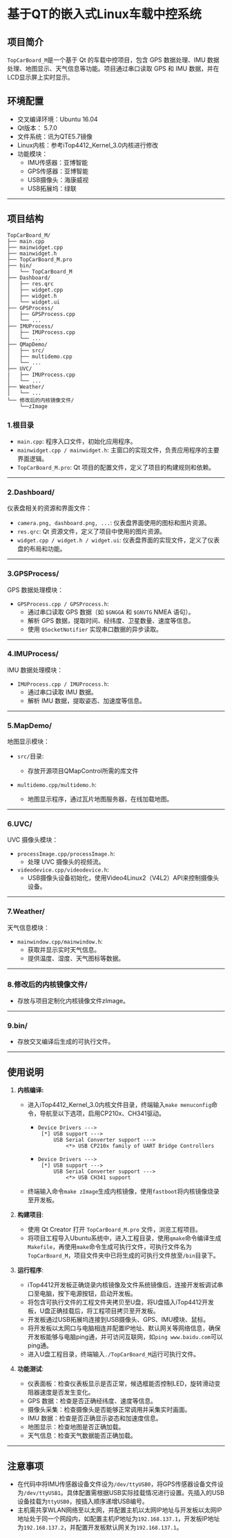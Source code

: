 # 基于QT的嵌入式Linux车载中控系统

## 项目简介
`TopCarBoard_M`是一个基于 Qt 的车载中控项目，包含 GPS 数据处理、IMU 数据处理、地图显示、天气信息等功能。项目通过串口读取 GPS 和 IMU 数据，并在LCD显示屏上实时显示。


## 环境配置

- 交叉编译环境：Ubuntu 16.04
- Qt版本： 5.7.0
- 文件系统：讯为QTE5.7镜像
- Linux内核：参考iTop4412_Kernel_3.0内核进行修改
- 功能模块：
  - IMU传感器：亚博智能
  - GPS传感器：亚博智能
  - USB摄像头：海康威视
  - USB拓展坞：绿联


---

## 项目结构

```shell
TopCarBoard_M/
├── main.cpp
├── mainwidget.cpp
├── mainwidget.h
├── TopCarBoard_M.pro
├── bin/
│   └── TopCarBoard_M
├── Dashboard/
│   ├── res.qrc
│   ├── widget.cpp
│   ├── widget.h
│   └── widget.ui
├── GPSProcess/
│   ├── GPSProcess.cpp
│   └── ...
├── IMUProcess/
│   ├── IMUProcess.cpp
│   └── ...
├── QMapDemo/
│   ├── src/
│   ├── multidemo.cpp
│   └── ...
├── UVC/
|   ├── IMUProcess.cpp
│   └── ...
├── Weather/
│   └── ...
└── 修改后的内核镜像文件/
    └──zImage
```

### 1.根目录
- `main.cpp`: 程序入口文件，初始化应用程序。
- `mainwidget.cpp / mainwidget.h`: 主窗口的实现文件，负责应用程序的主要界面逻辑。
- `TopCarBoard_M.pro`: Qt 项目的配置文件，定义了项目的构建规则和依赖。

---

### 2.Dashboard/
仪表盘相关的资源和界面文件：
- `camera.png, dashboard.png, ...`: 仪表盘界面使用的图标和图片资源。
- `res.qrc`: Qt 资源文件，定义了项目中使用的图片资源。
- `widget.cpp / widget.h / widget.ui`: 仪表盘界面的实现文件，定义了仪表盘的布局和功能。

---

### 3.GPSProcess/
GPS 数据处理模块：
- `GPSProcess.cpp / GPSProcess.h`: 
  - 通过串口读取 GPS 数据（如 `$GNGGA` 和 `$GNVTG` NMEA 语句）。
  - 解析 GPS 数据，提取时间、经纬度、卫星数量、速度等信息。
  - 使用 `QSocketNotifier` 实现串口数据的异步读取。

---

### 4.IMUProcess/
IMU 数据处理模块：
- `IMUProcess.cpp / IMUProcess.h`: 
  - 通过串口读取 IMU 数据。
  - 解析 IMU 数据，提取姿态、加速度等信息。

---

### 5.MapDemo/
地图显示模块：

- `src/`目录: 
  - 存放开源项目QMapControl所需的库文件

- `multidemo.cpp/multidemo.h`:
  - 地图显示程序，通过瓦片地图服务器，在线加载地图。


---

### 6.UVC/
UVC 摄像头模块：

- `processImage.cpp/processImage.h`: 
  - 处理 UVC 摄像头的视频流。
- `videodevice.cpp/videodevice.h`:
  - USB摄像头设备初始化，使用Video4Linux2（V4L2）API来控制摄像头设备。


---

### 7.Weather/
天气信息模块：
- `mainwindow.cpp/mainwindow.h`: 
  - 获取并显示实时天气信息。
  - 提供温度、湿度、天气图标等数据。

---

### 8.修改后的内核镜像文件/
- 存放与项目定制化内核镜像文件zImage。

---

### 9.bin/

- 存放交叉编译后生成的可执行文件。

---

## 使用说明

1. **内核编译:**

   - 进入iTop4412_Kernel_3.0内核文件目录，终端输入`make menuconfig`命令，导航至以下选项，启用CP210x、CH341驱动。

     - ```shell
       Device Drivers --->
       	[*] USB support --->
       		USB Serial Converter support ---> 
       			<*> USB CP210x family of UART Bridge Controllers
       ```

     - ```shell
       Device Drivers --->
       	[*] USB support ---> 
       		USB Serial Converter support ---> 
       			<*> USB CH341 support
       ```
   
   - 终端输入命令`make zImage`生成内核镜像，使用`fastboot`将内核镜像烧录至开发板。
   
2. **构建项目**:
   - 使用 Qt Creator 打开 `TopCarBoard_M.pro` 文件，浏览工程项目。
   - 将项目工程导入Ubuntu系统中，进入工程目录，使用`qmake`命令编译生成`Makefile`，再使用`make`命令生成可执行文件，可执行文件名为`TopCarBoard_M`，项目文件夹中已将生成的可执行文件放至`/bin`目录下。
   
3. **运行程序**:

   - iTop4412开发板正确烧录内核镜像及文件系统镜像后，连接开发板调试串口至电脑，按下电源按钮，启动开发板。
   - 将包含可执行文件的工程文件夹拷贝至U盘，将U盘插入iTop4412开发板，U盘正确挂载后，将工程项目拷贝至开发板。
   - 开发板通过USB拓展坞连接到USB摄像头、GPS、IMU模块、鼠标。
   - 将开发板以太网口与电脑相连并配置IP地址、默认网关等网络信息，确保开发板能够与电脑ping通，并可访问互联网，如`ping www.baidu.com`可以ping通。
   - 进入U盘工程目录，终端输入`./TopCarBoard_M`运行可执行文件。

4. **功能测试**:

   - 仪表面板：检查仪表板显示是否正常，候选框能否控制LED，旋转滑动变阻器速度是否发生变化。
   - GPS 数据：检查是否正确经纬度、速度等信息。
   - 摄像头采集：检查摄像头是否能够正常调用并采集实时画面。
   - IMU 数据：检查是否正确显示姿态和加速度信息。
   - 地图显示：检查地图是否正确加载。
   - 天气信息：检查天气数据能否正确加载。

---

## 注意事项
- 在代码中将IMU传感器设备文件设为`/dev/ttyUSB0`，将GPS传感器设备文件设为`/dev/ttyUSB1`。具体配置需根据USB实际挂载情况进行设置。先插入的USB设备挂载为`ttyUSB0`，按插入顺序递增USB编号。
- 主机需共享WLAN网络至以太网，并配置主机以太网IP地址与开发板以太网IP地址处于同一个网段内，如配置主机IP地址为`192.168.137.1`，开发板IP地址为`192.168.137.2`，并配置开发板默认网关为`192.168.137.1`。
